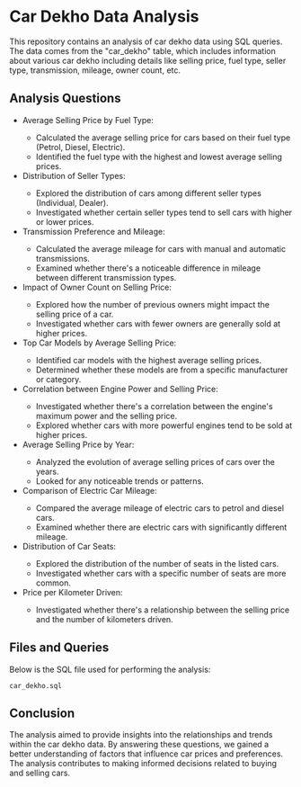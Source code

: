<body>
  <div class="container">
    <h1>Car Dekho Data Analysis</h1>
    <p>This repository contains an analysis of car dekho data using SQL queries. The data comes from the "car_dekho" table, which includes information about various car dekho including details like selling price, fuel type, seller type, transmission, mileage, owner count, etc.</p>
    <h2>Analysis Questions</h2>
    <ul>
      <li class="question">Average Selling Price by Fuel Type:</li>
      <ul>
        <li>Calculated the average selling price for cars based on their fuel type (Petrol, Diesel, Electric).</li>
        <li>Identified the fuel type with the highest and lowest average selling prices.</li>
      </ul>
      <li class="question">Distribution of Seller Types:</li>
      <ul>
        <li>Explored the distribution of cars among different seller types (Individual, Dealer).</li>
        <li>Investigated whether certain seller types tend to sell cars with higher or lower prices.</li>
      </ul>
      <li class="question">Transmission Preference and Mileage:</li>
      <ul>
        <li>Calculated the average mileage for cars with manual and automatic transmissions.</li>
        <li>Examined whether there's a noticeable difference in mileage between different transmission types.</li>
      </ul>
      <li class="question">Impact of Owner Count on Selling Price:</li>
      <ul>
        <li>Explored how the number of previous owners might impact the selling price of a car.</li>
        <li>Investigated whether cars with fewer owners are generally sold at higher prices.</li>
      </ul>
      <li class="question">Top Car Models by Average Selling Price:</li>
      <ul>
        <li>Identified car models with the highest average selling prices.</li>
        <li>Determined whether these models are from a specific manufacturer or category.</li>
      </ul>
      <li class="question">Correlation between Engine Power and Selling Price:</li>
      <ul>
        <li>Investigated whether there's a correlation between the engine's maximum power and the selling price.</li>
        <li>Explored whether cars with more powerful engines tend to be sold at higher prices.</li>
      </ul>
      <li class="question">Average Selling Price by Year:</li>
      <ul>
        <li>Analyzed the evolution of average selling prices of cars over the years.</li>
        <li>Looked for any noticeable trends or patterns.</li>
      </ul>
      <li class="question">Comparison of Electric Car Mileage:</li>
      <ul>
        <li>Compared the average mileage of electric cars to petrol and diesel cars.</li>
        <li>Examined whether there are electric cars with significantly different mileage.</li>
      </ul>
      <li class="question">Distribution of Car Seats:</li>
      <ul>
        <li>Explored the distribution of the number of seats in the listed cars.</li>
        <li>Investigated whether cars with a specific number of seats are more common.</li>
      </ul>
      <li class="question">Price per Kilometer Driven:</li>
      <ul>
        <li>Investigated whether there's a relationship between the selling price and the number of kilometers driven.</li>
      </ul>
    </ul>
    </div>
  </div>
  <h2>Files and Queries</h2>
    <div class="code">
      <p>Below is the SQL file used for performing the analysis:</p>
      <pre><code>car_dekho.sql</code></pre>
    </div>
    <h2>Conclusion</h2>
    <p>The analysis aimed to provide insights into the relationships and trends within the car dekho data. By answering these questions, we gained a better understanding of factors that influence car prices and preferences. The analysis contributes to making informed decisions related to buying and selling cars.</p>
    
</body>
</html>


